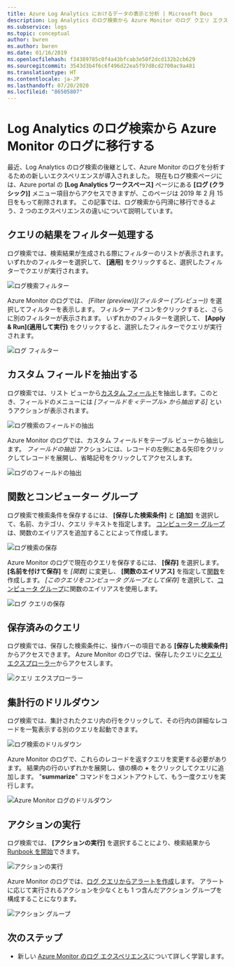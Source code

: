 ```yaml
---
title: Azure Log Analytics におけるデータの表示と分析 | Microsoft Docs
description: Log Analytics のログ検索から Azure Monitor のログ クエリ エクスペリエンスに移行するユーザー向けの情報。
ms.subservice: logs
ms.topic: conceptual
author: bwren
ms.author: bwren
ms.date: 01/16/2019
ms.openlocfilehash: f34389785c0f4a43bfcab3e50f2dcd132b2cb629
ms.sourcegitcommit: 3543d3b4f6c6f496d22ea5f97d8cd2700ac9a481
ms.translationtype: HT
ms.contentlocale: ja-JP
ms.lasthandoff: 07/20/2020
ms.locfileid: "86505807"
---
```

# <a name="transition-from-log-analytics-log-search-to-azure-monitor-logs"></a>Log Analytics のログ検索から Azure Monitor のログに移行する
最近、Log Analytics のログ検索の後継として、Azure Monitor のログを分析するための新しいエクスペリエンスが導入されました。 現在もログ検索ページには、Azure portal の **[Log Analytics ワークスペース]** ページにある **[ログ (クラシック)]** メニュー項目からアクセスできますが、このページは 2019 年 2 月 15 日をもって削除されます。 この記事では、ログ検索から円滑に移行できるよう、2 つのエクスペリエンスの違いについて説明しています。 

## <a name="filter-results-of-a-query"></a>クエリの結果をフィルター処理する
ログ検索では、検索結果が生成される際にフィルターのリストが表示されます。 いずれかのフィルターを選択して、 **[適用]** をクリックすると、選択したフィルターでクエリが実行されます。

![ログ検索フィルター](media/log-search-transition/filter-log-search.png)

Azure Monitor のログでは、 *[Filter (preview)]\(フィルター (プレビュー)\)* を選択してフィルターを表示します。 フィルター アイコンをクリックすると、さらに別のフィルターが表示されます。 いずれかのフィルターを選択して、 **[Apply & Run]\(適用して実行\)** をクリックすると、選択したフィルターでクエリが実行されます。

![ログ フィルター](media/log-search-transition/filter-logs.png)

## <a name="extract-custom-fields"></a>カスタム フィールドを抽出する 
ログ検索では、リスト ビューから[カスタム フィールド](../platform/custom-fields.md)を抽出します。このとき、フィールドのメニューには _[フィールドを <テーブル> から抽出する]_ というアクションが表示されます。

![ログ検索のフィールドの抽出](media/log-search-transition/extract-fields-log-search.png)

Azure Monitor のログでは、カスタム フィールドをテーブル ビューから抽出します。 _フィールドの抽出_ アクションには、レコードの左側にある矢印をクリックしてレコードを展開し、省略記号をクリックしてアクセスします。

![ログのフィールドの抽出](media/log-search-transition/extract-fields-logs.png)

## <a name="functions-and-computer-groups"></a>関数とコンピューター グループ
ログ検索で検索条件を保存するには、 **[保存した検索条件]** と **[追加]** を選択して、名前、カテゴリ、クエリ テキストを指定します。 [コンピューター グループ](../platform/computer-groups.md)は、関数のエイリアスを追加することによって作成します。

![ログ検索の保存](media/log-search-transition/save-search-log-search.png)

Azure Monitor のログで現在のクエリを保存するには、 **[保存]** を選択します。 **[名前を付けて保存]** を _[関数]_ に変更し、 **[関数のエイリアス]** を指定して[関数](functions.md)を作成します。 _[このクエリをコンピュータ グループとして保存]_ を選択して、[コンピュータ グループ](../platform/computer-groups.md)に関数のエイリアスを使用します。

![ログ クエリの保存](media/log-search-transition/save-query-logs.png)

## <a name="saved-queries"></a>保存済みのクエリ
ログ検索では、保存した検索条件に、操作バーの項目である **[保存した検索条件]** からアクセスできます。 Azure Monitor のログでは、保存したクエリに[クエリ エクスプローラー](../log-query/get-started-portal.md#save-queries)からアクセスします。

![クエリ エクスプローラー](media/log-search-transition/query-explorer.png)

## <a name="drill-down-on-summarized-rows"></a>集計行のドリルダウン
ログ検索では、集計されたクエリ内の行をクリックして、その行内の詳細なレコードを一覧表示する別のクエリを起動できます。

![ログ検索のドリルダウン](media/log-search-transition/drilldown-search.png)

Azure Monitor のログで、これらのレコードを返すクエリを変更する必要があります。 結果内の行のいずれかを展開し、値の横の **+** をクリックしてクエリに追加します。 "**summarize**" コマンドをコメントアウトして、もう一度クエリを実行します。

![Azure Monitor ログのドリルダウン](media/log-search-transition/drilldown-logs.png)

## <a name="take-action"></a>アクションの実行
ログ検索では、 **[アクションの実行]** を選択することにより、検索結果から [Runbook を開始](../platform/action-groups.md)できます。

![アクションの実行](media/log-search-transition/take-action-log-search.png)

Azure Monitor のログでは、[ログ クエリからアラートを作成](../platform/alerts-log.md)します。 アラートに応じて実行されるアクションを少なくとも 1 つ含んだアクション グループを構成することになります。

![アクション グループ](media/log-search-transition/action-group.png)

## <a name="next-steps"></a>次のステップ

- 新しい [Azure Monitor のログ エクスペリエンス](get-started-portal.md)について詳しく学習します。
